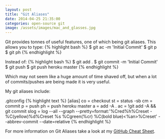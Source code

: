 ```yaml
---
layout: post
title: "Git Aliases"
date: 2014-04-25 21:35:00
categories: open-source git
image: /assets/images/mac_and_glasses.jpg
---
```


Git provides tonnes of useful features, one of which being git aliases. This allows you to type:
{% highlight bash %}
$ git ac -m 'Initial Commit'
$ git p
$ git ph
{% endhighlight %}

Instead of:
{% highlight bash %}
$ git add .
$ git commit -m 'Initial Commit'
$ git push
$ git push heroku master
{% endhighlight %}

Which may not seem like a huge amount of time shaved off, but when a lot of commits/pushes are being made it is very useful.

My git aliases include:

.gitconfig
{% highlight text %}
[alias]
  co = checkout
  st = status -sb
  cm = commit
  p = push
  ph = push heroku master
  a = add -A .
  ac = !git add -A && git commit
  slog = log --all --graph --pretty=format:'%Cred%h%Creset -%C(yellow)%d%Creset %s %Cgreen(%cr) %C(bold blue)<%an>%Creset' --abbrev-commit --date=relative
{% endhighlight %}

For more information on Git Aliases take a look at my [GitHub Cheat Sheet](https://github.com/tiimgreen/github-cheat-sheet#aliases).
